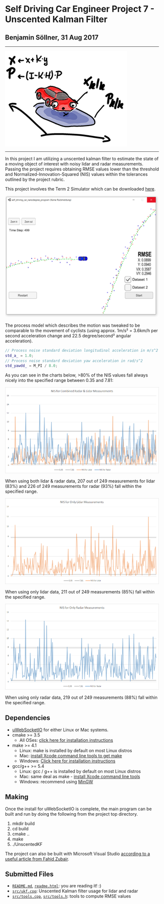 # Self Driving Car Engineer Project 7 - Unscented Kalman Filter
## Benjamin Söllner, 31 Aug 2017

---

![Fun Project Header Image](project_carnd_7_unscented_kalman_filters_400.png)

---

In this project I am utilizing a unscented kalman filter to estimate the state of a moving object of interest with noisy lidar and radar measurements. Passing the project requires obtaining RMSE values lower than the threshold and Normalized-Innovation-Squared (NIS) values within the tolerances outlined by the project rubric.

This project involves the Term 2 Simulator which can be downloaded [here](https://github.com/udacity/self-driving-car-sim/releases).

![Screenshot](report/screenshot.png)

The process model which describes the motion was tweaked to be comparable to the movement of cyclists (using approx. 1m/s² = 3.6km/h per second acceleration change and 22.5 degree/second² angular acceleration).

```c++
// Process noise standard deviation longitudinal acceleration in m/s^2
std_a_ = 1.0;
// Process noise standard deviation yaw acceleration in rad/s^2
std_yawdd_ = M_PI / 8.0;
```

As you can see in the charts below, >80% of the NIS values fall always nicely into the specified range between 0.35 and 7.81:

![Chart showing time series with NIS values of lidar & radar measurement](report/nis_both.png)

When using both lidar & radar data, 207 out of 249 measurements for lidar (83%) and 226 of 249 measurements for radar (93%) fall within the specified range.

![Chart showing time series with NIS values of lidar measurement](report/nis_lidar_only.png)

When using only lidar data, 211 out of 249 measurements (85%) fall within the specified range.

![Chart showing time series with NIS values of radar measurement](report/nis_radar_only.png)

When using only radar data, 219 out of 249 measurements (88%) fall within the specified range.

## Dependencies

* [uWebSocketIO](https://github.com/uWebSockets/uWebSockets) for either Linux or Mac systems.
* cmake >= 3.5
  * All OSes: [click here for installation instructions](https://cmake.org/install/)
* make >= 4.1
  * Linux: make is installed by default on most Linux distros
  * Mac: [install Xcode command line tools to get make](https://developer.apple.com/xcode/features/)
  * Windows: [Click here for installation instructions](http://gnuwin32.sourceforge.net/packages/make.htm)
* gcc/g++ >= 5.4
  * Linux: gcc / g++ is installed by default on most Linux distros
  * Mac: same deal as make - [install Xcode command line tools](https://developer.apple.com/xcode/features/)
  * Windows: recommend using [MinGW](http://www.mingw.org/)

## Making

Once the install for uWebSocketIO is complete, the main program can be built and run by doing the following from the project top directory.

1. mkdir build
2. cd build
3. cmake ..
4. make
5. ./UnscentedKF

The project can also be built with Microsoft Visual Studio [according to a useful article from Fahid Zubair](https://medium.com/@fzubair/udacity-carnd-term2-visual-studio-2015-17-setup-cca602e0b1cd).

## Submitted Files

* [``README.md``](README.md), [``readme.html``](readme.html): you are reading it! :)
* [``src/ukf.cpp``](src/ukf.cpp): Unscented Kalman filter usage for lidar and radar
* [``src/tools.cpp``](src/tools.cpp), [``src/tools.h``](src/tools.h): tools to compute RMSE values
